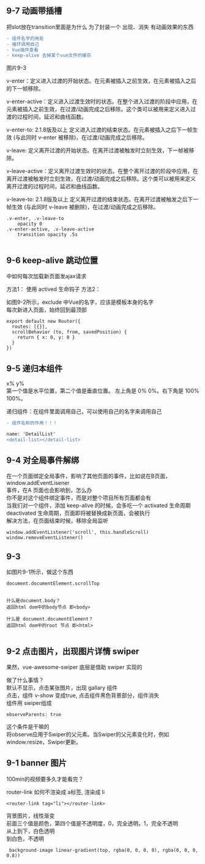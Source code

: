 


## 9-7 动画带插槽

把slot放在transition里面是为什么
为了封装一个 出现、消失 有动画效果的东西

```diff
- 组件名字的用处
- 循环调用自己
- Vue插件查看
- keep-alive 去掉某个vue文件的缓存
```

图片9-3








v-enter：定义进入过渡的开始状态。在元素被插入之前生效，在元素被插入之后的下一帧移除。

v-enter-active：定义进入过渡生效时的状态。在整个进入过渡的阶段中应用，在元素被插入之前生效，在过渡/动画完成之后移除。这个类可以被用来定义进入过渡的过程时间，延迟和曲线函数。

v-enter-to: 2.1.8版及以上 定义进入过渡的结束状态。在元素被插入之后下一帧生效 (与此同时 v-enter 被移除)，在过渡/动画完成之后移除。

v-leave: 定义离开过渡的开始状态。在离开过渡被触发时立刻生效，下一帧被移除。

v-leave-active：定义离开过渡生效时的状态。在整个离开过渡的阶段中应用，在离开过渡被触发时立刻生效，在过渡/动画完成之后移除。这个类可以被用来定义离开过渡的过程时间，延迟和曲线函数。

v-leave-to: 2.1.8版及以上 定义离开过渡的结束状态。在离开过渡被触发之后下一帧生效 (与此同时 v-leave 被删除)，在过渡/动画完成之后移除。



```
.v-enter, .v-leave-to
    opacity 0
.v-enter-active, .v-leave-active
    transition opacity .5s


```


## 9-6 keep-alive 跳动位置

中如何每次加载新页面发ajax请求

方法1： 使用 actived 生命钩子
方法2： <keep-alive exclude= "Detail"></keep-alive>

如图9-2所示，exclude 中Vue的名字，应该是模板本身的名字  
每次新进入页面，始终回到最顶部


```
export default new Router({
  routes: [{}],
  scrollBehavior (to, from, savedPosition) {
    return { x: 0, y: 0 }
  }
})
```

## 9-5  递归本组件

x% y%	
第一个值是水平位置，第二个值是垂直位置。
左上角是 0% 0%。右下角是 100% 100%。

递归组件：在组件里面调用自己，可以使用自己的名字来调用自己

```diff
- 组件名称的作用！！！

name: 'DetailList'
<detail-list></detail-list>
```

## 9-4  对全局事件解绑


在一个页面绑定全局事件，影响了其他页面的事件，比如说在B页面，window.addEventLisener  
事件，在A 页面也会影响到，怎么办  
你不是对这个组件绑定事件，而是对整个项目所有页面都会有    
当我们对一个组件，添加 keep-alive 的时候，会多吃一个 activated 生命周期  
deactivated 生命周期，页面即将被替换成新页面，会被执行  
解决方法，在页面结束时候，移除全局监听 


```
window.addEventListener('scroll', this.handleScroll)
window.removeEventListener()
```

## 9-3
如图片9-1所示，做这个东西

```
document.documentElement.scrollTop


什么是document.body？  
返回html dom中的body节点 即<body>

什么是 document.documentElement？
返回html dom中的root 节点 即<html>
 
```
 
## 9-2 点击图片，出现图片详情 swiper


果然，vue-awesome-swiper 底层是借助 swiper 实现的


做了什么事情？  
默认不显示，点击某张图片，出现 gallary 组件  
点击，组件 v-show 变成true, 点击组件黑色背景部分，组件消失  
组件用 swiper组成  

```
observeParents: true
```
这个条件是干嘛的    
将observe应用于Swiper的父元素。当Swiper的父元素变化时，例如window.resize，Swiper更新。



## 9-1  banner 图片
100min的视频要多久才能看完？


router-link 如何不渲染成 a标签, 渲染成 li

```
<router-link tag="li"></router-link>
```

背景图片，线性渐变  
前面三个值是颜色，第四个值是不透明度，0，完全透明，1，完全不透明  
从上到下，白色透明  
到白色，不透明  


```
 background-image linear-gradient(top, rgba(0, 0, 0, 0), rgba(0, 0, 0, 0.8))

```









